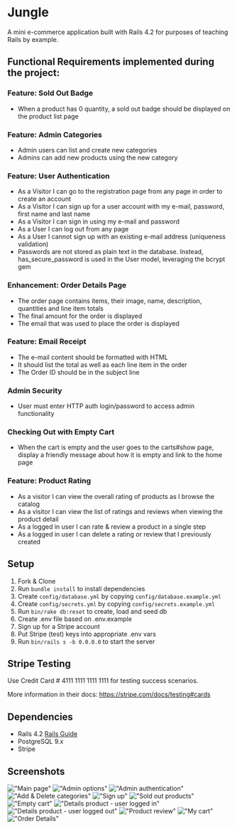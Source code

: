 # Jungle

A mini e-commerce application built with Rails 4.2 for purposes of teaching Rails by example.


## Functional Requirements implemented during the project:

### Feature: Sold Out Badge
* When a product has 0 quantity, a sold out badge should be displayed on the product list page

### Feature: Admin Categories
* Admin users can list and create new categories
* Admins can add new products using the new category

### Feature: User Authentication
* As a Visitor I can go to the registration page from any page in order to create an account
* As a Visitor I can sign up for a user account with my e-mail, password, first name and last name
* As a Visitor I can sign in using my e-mail and password
* As a User I can log out from any page
* As a User I cannot sign up with an existing e-mail address (uniqueness validation)
* Passwords are not stored as plain text in the database. Instead, has_secure_password is used in the User model, leveraging the bcrypt gem

### Enhancement: Order Details Page
* The order page contains items, their image, name, description, quantities and line item totals
* The final amount for the order is displayed
* The email that was used to place the order is displayed

### Feature: Email Receipt
* The e-mail content should be formatted with HTML
* It should list the total as well as each line item in the order
* The Order ID should be in the subject line

### Admin Security
* User must enter HTTP auth login/password to access admin functionality

### Checking Out with Empty Cart
* When the cart is empty and the user goes to the carts#show page, display a friendly message about how it is empty and link to the home page

### Feature: Product Rating
* As a visitor I can view the overall rating of products as I browse the catalog
* As a visitor I can view the list of ratings and reviews when viewing the product detail
* As a logged in user I can rate & review a product in a single step
* As a logged in user I can delete a rating or review that I previously created

## Setup

1. Fork & Clone
2. Run `bundle install` to install dependencies
3. Create `config/database.yml` by copying `config/database.example.yml`
4. Create `config/secrets.yml` by copying `config/secrets.example.yml`
5. Run `bin/rake db:reset` to create, load and seed db
6. Create .env file based on .env.example
7. Sign up for a Stripe account
8. Put Stripe (test) keys into appropriate .env vars
9. Run `bin/rails s -b 0.0.0.0` to start the server

## Stripe Testing

Use Credit Card # 4111 1111 1111 1111 for testing success scenarios.

More information in their docs: <https://stripe.com/docs/testing#cards>

## Dependencies

* Rails 4.2 [Rails Guide](http://guides.rubyonrails.org/v4.2/)
* PostgreSQL 9.x
* Stripe

## Screenshots

!["Main page"](https://github.com/tahuana/LHL_Project6_Jungle-Rails/blob/master/docs/jungle_main_page.png?raw=true)
!["Admin options"](https://github.com/tahuana/LHL_Project6_Jungle-Rails/blob/master/docs/jungle_admin_options.png?raw=true)
!["Admin authentication"](https://github.com/tahuana/LHL_Project6_Jungle-Rails/blob/master/docs/jungle_admin_authentication.png?raw=true)
!["Add & Delete categories"](https://github.com/tahuana/LHL_Project6_Jungle-Rails/blob/master/docs/jungle_add_delete_categories.png?raw=true)
!["Sign up"](https://github.com/tahuana/LHL_Project6_Jungle-Rails/blob/master/docs/jungle_signup.png?raw=true)
!["Sold out products"](https://github.com/tahuana/LHL_Project6_Jungle-Rails/blob/master/docs/jungle_sold_out_product.png?raw=true)
!["Empty cart"](https://github.com/tahuana/LHL_Project6_Jungle-Rails/blob/master/docs/jungle_empty_cart.png?raw=true)
!["Details product - user logged in"](https://github.com/tahuana/LHL_Project6_Jungle-Rails/blob/master/docs/jungle_details_product_loggedin_user.png?raw=true)
!["Details product - user logged out"](https://github.com/tahuana/LHL_Project6_Jungle-Rails/blob/master/docs/jungle_details_product_loggedout_user.png?raw=true)
!["Product review"](https://github.com/tahuana/LHL_Project6_Jungle-Rails/blob/master/docs/jungle_product_review.png?raw=true)
!["My cart"](https://github.com/tahuana/LHL_Project6_Jungle-Rails/blob/master/docs/jungle_my_cart.png?raw=true)
!["Order Details"](https://github.com/tahuana/LHL_Project6_Jungle-Rails/blob/master/docs/jungle_order_details.png?raw=true)
